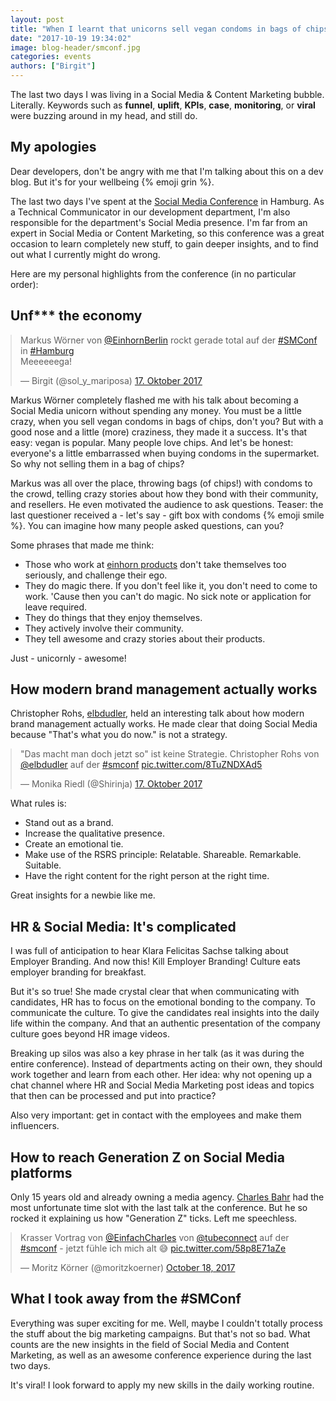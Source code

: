 ```yaml
---
layout: post
title: "When I learnt that unicorns sell vegan condoms in bags of chips"
date: "2017-10-19 19:34:02"
image: blog-header/smconf.jpg
categories: events
authors: ["Birgit"]
---
```


<style>

.twitter-tweet {
  margin: auto;
}
</style>

The last two days I was living in a Social Media & Content Marketing bubble.
Literally.
Keywords such as **funnel**, **uplift**, **KPIs**, **case**, **monitoring**, or **viral** were buzzing around in my head, and still do.

## My apologies

Dear developers, don't be angry with me that I'm talking about this on a dev blog.
But it's for your wellbeing {% emoji grin %}.

The last two days I've spent at the [Social Media Conference](http://www.socialmediaconference.de/) in Hamburg.
As a Technical Communicator in our development department, I'm also responsible for the department's Social Media presence.
I'm far from an expert in Social Media or Content Marketing, so this conference was a great occasion to learn completely new stuff, to gain deeper insights, and to find out what I currently might do wrong.

Here are my personal highlights from the conference (in no particular order):

## Unf*** the economy

<blockquote class="twitter-tweet" data-lang="de"><p lang="de" dir="ltr">Markus Wörner von <a href="https://twitter.com/EinhornBerlin?ref_src=twsrc%5Etfw">@EinhornBerlin</a> rockt gerade total auf der <a href="https://twitter.com/hashtag/SMConf?src=hash&amp;ref_src=twsrc%5Etfw">#SMConf</a> in <a href="https://twitter.com/hashtag/Hamburg?src=hash&amp;ref_src=twsrc%5Etfw">#Hamburg</a> <br>Meeeeeega!</p>&mdash; Birgit (@sol_y_mariposa) <a href="https://twitter.com/sol_y_mariposa/status/920215047921651713?ref_src=twsrc%5Etfw">17. Oktober 2017</a></blockquote>
<script async src="//platform.twitter.com/widgets.js" charset="utf-8"></script>

Markus Wörner completely flashed me with his talk about becoming a Social Media unicorn without spending any money.
You must be a little crazy, when you sell vegan condoms in bags of chips, don't you?
But with a good nose and a little (more) craziness, they made it a success.
It's that easy: vegan is popular.
Many people love chips.
And let's be honest: everyone's a little embarrassed when buying condoms in the supermarket.
So why not selling them in a bag of chips?

Markus was all over the place, throwing bags (of chips!) with condoms to the crowd, telling crazy stories about how they bond with their community, and resellers.
He even motivated the audience to ask questions.
Teaser: the last questioner received a - let's say - gift box with condoms {% emoji smile %}.
You can imagine how many people asked questions, can you?

Some phrases that made me think:

* Those who work at [einhorn products](https://einhorn.my/) don't take themselves too seriously, and challenge their ego.
* They do magic there. If you don't feel like it, you don't need to come to work.
'Cause then you can't do magic.
No sick note or application for leave required.
* They do things that they enjoy themselves.
* They actively involve their community.
* They tell awesome and crazy stories about their products.

Just - unicornly - awesome!

## How modern brand management actually works

Christopher Rohs, [elbdudler](http://elbdudler.de/en/), held an interesting talk about how modern brand management actually works.
He made clear that doing Social Media because "That's what you do now." is not a strategy.

<blockquote class="twitter-tweet" data-lang="de"><p lang="de" dir="ltr">&quot;Das macht man doch jetzt so&quot; ist keine Strategie. Christopher Rohs von <a href="https://twitter.com/elbdudler?ref_src=twsrc%5Etfw">@elbdudler</a> auf der <a href="https://twitter.com/hashtag/smconf?src=hash&amp;ref_src=twsrc%5Etfw">#smconf</a> <a href="https://t.co/8TuZNDXAd5">pic.twitter.com/8TuZNDXAd5</a></p>&mdash; Monika Riedl (@Shirinja) <a href="https://twitter.com/Shirinja/status/920229442198429696?ref_src=twsrc%5Etfw">17. Oktober 2017</a></blockquote>
<script async src="//platform.twitter.com/widgets.js" charset="utf-8"></script>

What rules is:

* Stand out as a brand.
* Increase the qualitative presence.
* Create an emotional tie.
* Make use of the RSRS principle: Relatable. Shareable. Remarkable. Suitable.
* Have the right content for the right person at the right time.

Great insights for a newbie like me.

## HR & Social Media: It's complicated

I was full of anticipation to hear Klara Felicitas Sachse talking about Employer Branding.
And now this!
Kill Employer Branding!
Culture eats employer branding for breakfast.

But it's so true!
She made crystal clear that when communicating with candidates, HR has to focus on the emotional bonding to the company.
To communicate the culture.
To give the candidates real insights into the daily life within the company.
And that an authentic presentation of the company culture goes beyond HR image videos.

Breaking up silos was also a key phrase in her talk (as it was during the entire conference).
Instead of departments acting on their own, they should work together and learn from each other.
Her idea: why not opening up a chat channel where HR and Social Media Marketing post ideas and topics that then can be processed and put into practice?

Also very important: get in contact with the employees and make them influencers.

## How to reach Generation Z on Social Media platforms

Only 15 years old and already owning a media agency.
[Charles Bahr](https://twitter.com/einfachcharles?lang=en) had the most unfortunate time slot with the last talk at the conference.
But he so rocked it explaining us how "Generation Z" ticks.
Left me speechless.

<blockquote class="twitter-tweet" data-lang="en"><p lang="de" dir="ltr">Krasser Vortrag von <a href="https://twitter.com/EinfachCharles?ref_src=twsrc%5Etfw">@EinfachCharles</a>  von <a href="https://twitter.com/tubeconnect?ref_src=twsrc%5Etfw">@tubeconnect</a> auf der <a href="https://twitter.com/hashtag/smconf?src=hash&amp;ref_src=twsrc%5Etfw">#smconf</a> - jetzt fühle ich mich alt 😅 <a href="https://t.co/58p8E71aZe">pic.twitter.com/58p8E71aZe</a></p>&mdash; Moritz Körner (@moritzkoerner) <a href="https://twitter.com/moritzkoerner/status/920654825561436160?ref_src=twsrc%5Etfw">October 18, 2017</a></blockquote>
<script async src="//platform.twitter.com/widgets.js" charset="utf-8"></script>

## What I took away from the #SMConf

Everything was super exciting for me.
Well, maybe I couldn't totally process the stuff about the big marketing campaigns.
But that's not so bad.
What counts are the new insights in the field of Social Media and Content Marketing, as well as an awesome conference experience during the last two days.

It's viral!
I look forward to apply my new skills in the daily working routine.
